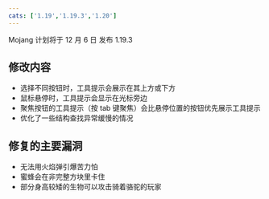```yaml
---
cats: ['1.19','1.19.3','1.20']
---
```

Mojang 计划将于 12 月 6 日 发布 1.19.3
## 修改内容
* 选择不同按钮时，工具提示会展示在其上方或下方
* 鼠标悬停时，工具提示会显示在光标旁边
* 聚焦按钮的工具提示（按 tab 键聚焦）会比悬停位置的按钮优先展示工具提示
* 优化了一些结构查找异常缓慢的情况
## 修复的主要漏洞
* 无法用火焰弹引爆苦力怕
* 蜜蜂会在非完整方块里卡住
* 部分身高较矮的生物可以攻击骑着骆驼的玩家

